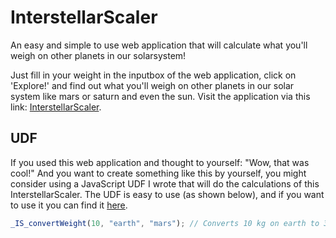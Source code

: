 # InterstellarScaler
An easy and simple to use web application that will calculate what you'll weigh on other planets in our solarsystem!

Just fill in your weight in the inputbox of the web application, click on 'Explore!' and find out what you'll weigh on other planets in our solar system like mars or saturn and even the sun. Visit the application via this link: [InterstellarScaler](https://ericcornelissen.github.io/InterstellarScaler/).

## UDF
If you used this web application and thought to yourself: "Wow, that was cool!" And you want to create something like this by yourself, you might consider using a JavaScript UDF I wrote that will do the calculations of this InterstellarScaler. The UDF is easy to use (as shown below), and if you want to use it you can find it [here](https://github.com/ericcornelissen/Prewritten-Code-by/tree/master/UDFs/JavaScript/InterstellarScaler).

```JavaScript
_IS_convertWeight(10, "earth", "mars"); // Converts 10 kg on earth to 3.77 kg on mars.
```